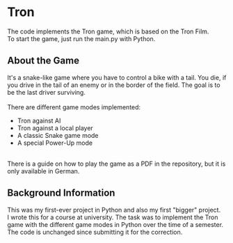 # Tron

The code implements the Tron game, which is based on the Tron Film. <br> 
To start the game, just run the main.py with Python.


## About the Game

It's a snake-like game where you have to control a bike with a tail. You die, if you drive in the tail of an enemy or in the border of the field. The goal is to be the last driver surviving. <br>
<br>
There are different game modes implemented:
- Tron against AI
- Tron against a local player
- A classic Snake game mode
- A special Power-Up mode
<br>
There is a guide on how to play the game as a PDF in the repository, but it is only available in German. <br>


## Background Information
This was my first-ever project in Python and also my first "bigger" project. <br>
I wrote this for a course at university. The task was to implement the Tron game with the different game modes in Python over the time of a semester. <br>
The code is unchanged since submitting it for the correction.

